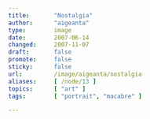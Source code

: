 ```yaml
---
title:       "Nostalgia"
author:      "aigeanta"
type:        image
date:        2007-06-14
changed:     2007-11-07
draft:       false
promote:     false
sticky:      false
url:         /image/aigeanta/nostalgia
aliases:     [ /node/13 ]
topics:      [ "art" ]
tags:        [ "portrait", "macabre" ]

---
```



